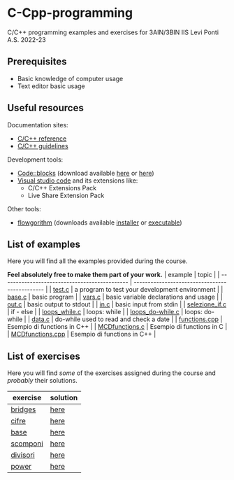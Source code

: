 # C-Cpp-programming
C/C++ programming examples and exercises for 3AIN/3BIN IIS Levi Ponti A.S. 2022-23
## Prerequisites
* Basic knowledge of computer usage
* Text editor basic usage
## Useful resources
Documentation sites:
* [C/C++ reference](https://en.cppreference.com/w/)
* [C/C++ guidelines](https://isocpp.github.io/CppCoreGuidelines/CppCoreGuidelines)

Development tools:
* [Code::blocks](https://www.codeblocks.org/) (download available [here](https://www.fosshub.com/Code-Blocks.html?dwl=codeblocks-20.03mingw-nosetup.exe) or [here](http://sourceforge.net/projects/codeblocks/files/Binaries/20.03/Windows/codeblocks-20.03mingw-setup.exe))
* [Visual studio code](https://code.visualstudio.com/) and its extensions like:
  + C/C++ Extensions Pack
  + Live Share Extension Pack

Other tools:
* [flowgorithm](http://www.flowgorithm.org/) (downloads available [installer](http://www.flowgorithm.org/download/files/Flowgorithm-Setup.zip) or [executable](http://www.flowgorithm.org/download/files/Flowgorithm-exe-only.zip))

## List of examples
Here you will find all the examples provided during the course.

**Feel absolutely free to make them part of your work.**
| example                                       | topic                                          |
| --------------------------------------------- | ---------------------------------------------- |
| [test.c](examples/test.c)                     | a program to test your development environment |
| [base.c](examples/base.c)                     | basic program                                  |
| [vars.c](examples/vars.c)                     | basic variable declarations and usage          |
| [out.c](examples/out.c)                       | basic output to stdout                         |
| [in.c](examples/in.c)                         | basic input from stdin                         |
| [selezione_if.c](examples/selezione_if.c)     | if - else                                      |
| [loops_while.c](examples/loops_while.c)       | loops: while                                   |
| [loops_do-while.c](examples/loops_do-while.c) | loops: do-while                                |
| [data.c](examples/data.c)                     | do-while used to read and check a date         |
| [functions.cpp](examples/functions.cpp)       | Esempio di functions in C++                    |
| [MCDfunctions.c](examples/MCDFunctions.c)     | Esempio di functions in C                      |
| [MCDfunctions.cpp](examples/MCDFunctions.cpp) | Esempio di functions in C++                    |


## List of exercises
Here you will find *some* of the exercises assigned during the course and *probably* their solutions.

| exercise                          | solution                     |
| --------------------------------- | ---------------------------- |
| [bridges](exercises/bridges.md)   | [here](solutions/bridges.c)  |
| [cifre](exercises/cifre.md)       | [here](solutions/cifre.c)    |
| [base](exercises/base.md)         | [here](solutions/base.c)     |
| [scomponi](exercises/scomponi.md) | [here](solutions/scomponi.c) |
| [divisori](exercises/divisori.md) | [here](solutions/divisori.c) |
| [power](exercises/power.md)       | [here](solutions/power.cpp)  |
